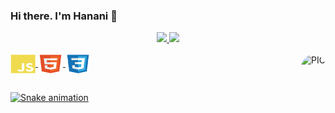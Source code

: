 ### Hi there. I'm Hanani 👋

<div align="center">
  <a href="https://github.com/hananitallyson">
  <img height="180em" src="https://github-readme-stats.vercel.app/api?username=hananitallyson&show_icons=true&theme=tokyonight&include_all_commits=true&count_private=true"/>
  <img height="180em" src="https://github-readme-stats.vercel.app/api/top-langs/?username=hananitallyson&layout=compact&langs_count=7&theme=tokyonight"/>
</div>
<div style="display: inline_block"><br>
  <img align="center" alt="JS" height="30" width="40" src="https://raw.githubusercontent.com/devicons/devicon/master/icons/javascript/javascript-plain.svg">
  <img align="center" alt="HTML" height="30" width="40" src="https://raw.githubusercontent.com/devicons/devicon/master/icons/html5/html5-original.svg">
  <img align="center" alt="CSS" height="30" width="40" src="https://raw.githubusercontent.com/devicons/devicon/master/icons/css3/css3-original.svg">
  <img align="right" alt="PIC" height="150" style="border-radius:50px;" src="https://media.discordapp.net/attachments/762008877230194721/940624299897806859/256-2569590_static-media-wizard-logo-a065292c-d-d-_1.png?width=592&height=676">
</div>

##
  
![Snake animation](https://github.com/hananitallyson/hananitallyson/blob/output/github-contribution-grid-snake.svg)

